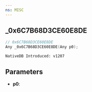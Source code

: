 ```yaml
---
ns: MISC
---
```

## _0x6C7B68D3CE60E8DE

```c
// 0x6C7B68D3CE60E8DE
Any _0x6C7B68D3CE60E8DE(Any p0);
```

```
NativeDB Introduced: v1207
```

## Parameters
* **p0**:
